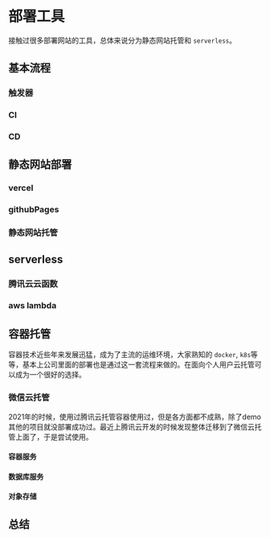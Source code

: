 # 部署工具

接触过很多部署网站的工具，总体来说分为静态网站托管和 `serverless`。

## 基本流程

### 触发器

### CI

### CD

## 静态网站部署

### vercel

### githubPages

### 静态网站托管

## serverless

### 腾讯云云函数

### aws lambda

## 容器托管

容器技术近些年来发展迅猛，成为了主流的运维环境，大家熟知的 `docker`, `k8s`等等，基本上公司里面的部署也是通过这一套流程来做的。在面向个人用户云托管可以成为一个很好的选择。

### 微信云托管

2021年的时候，使用过腾讯云托管容器使用过，但是各方面都不成熟，除了demo其他的项目就没部署成功过。最近上腾讯云开发的时候发现整体迁移到了微信云托管上面了，于是尝试使用。

#### 容器服务

#### 数据库服务

#### 对象存储


## 总结

